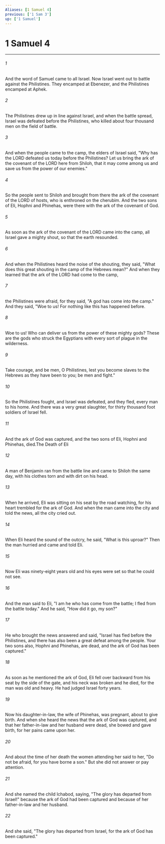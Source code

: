 ```yaml
---
Aliases: [1 Samuel 4]
previous: ['1 Sam 3']
up: ['1 Samuel']
---
```

# 1 Samuel 4

***

 

###### 1 
And the word of Samuel came to all Israel.
 Now Israel went out to battle against the Philistines. They encamped at Ebenezer, and the Philistines encamped at Aphek. 
 

###### 2 
The Philistines drew up in line against Israel, and when the battle spread, Israel was defeated before the Philistines, who killed about four thousand men on the field of battle. 
 

###### 3 
And when the people came to the camp, the elders of Israel said, "Why has the LORD defeated us today before the Philistines? Let us bring the ark of the covenant of the LORD here from Shiloh, that it may come among us and save us from the power of our enemies." 
 

###### 4 
So the people sent to Shiloh and brought from there the ark of the covenant of the LORD of hosts, who is enthroned on the cherubim. And the two sons of Eli, Hophni and Phinehas, were there with the ark of the covenant of God.
 
 

###### 5 
As soon as the ark of the covenant of the LORD came into the camp, all Israel gave a mighty shout, so that the earth resounded. 
 

###### 6 
And when the Philistines heard the noise of the shouting, they said, "What does this great shouting in the camp of the Hebrews mean?" And when they learned that the ark of the LORD had come to the camp, 
 

###### 7 
the Philistines were afraid, for they said, "A god has come into the camp." And they said, "Woe to us! For nothing like this has happened before. 
 

###### 8 
Woe to us! Who can deliver us from the power of these mighty gods? These are the gods who struck the Egyptians with every sort of plague in the wilderness. 
 

###### 9 
Take courage, and be men, O Philistines, lest you become slaves to the Hebrews as they have been to you; be men and fight."
 
 

###### 10 
So the Philistines fought, and Israel was defeated, and they fled, every man to his home. And there was a very great slaughter, for thirty thousand foot soldiers of Israel fell. 
 

###### 11 
And the ark of God was captured, and the two sons of Eli, Hophni and Phinehas, died.The Death of Eli
 
 

###### 12 
A man of Benjamin ran from the battle line and came to Shiloh the same day, with his clothes torn and with dirt on his head. 
 

###### 13 
When he arrived, Eli was sitting on his seat by the road watching, for his heart trembled for the ark of God. And when the man came into the city and told the news, all the city cried out. 
 

###### 14 
When Eli heard the sound of the outcry, he said, "What is this uproar?" Then the man hurried and came and told Eli. 
 

###### 15 
Now Eli was ninety-eight years old and his eyes were set so that he could not see. 
 

###### 16 
And the man said to Eli, "I am he who has come from the battle; I fled from the battle today." And he said, "How did it go, my son?" 
 

###### 17 
He who brought the news answered and said, "Israel has fled before the Philistines, and there has also been a great defeat among the people. Your two sons also, Hophni and Phinehas, are dead, and the ark of God has been captured." 
 

###### 18 
As soon as he mentioned the ark of God, Eli fell over backward from his seat by the side of the gate, and his neck was broken and he died, for the man was old and heavy. He had judged Israel forty years.
 
 

###### 19 
Now his daughter-in-law, the wife of Phinehas, was pregnant, about to give birth. And when she heard the news that the ark of God was captured, and that her father-in-law and her husband were dead, she bowed and gave birth, for her pains came upon her. 
 

###### 20 
And about the time of her death the women attending her said to her, "Do not be afraid, for you have borne a son." But she did not answer or pay attention. 
 

###### 21 
And she named the child Ichabod, saying, "The glory has departed from Israel!" because the ark of God had been captured and because of her father-in-law and her husband. 
 

###### 22 
And she said, "The glory has departed from Israel, for the ark of God has been captured."
 
